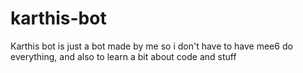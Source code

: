 # karthis-bot

Karthis bot is just a bot made by me so i don't have to have mee6 do everything, and also to learn a bit about code and stuff
